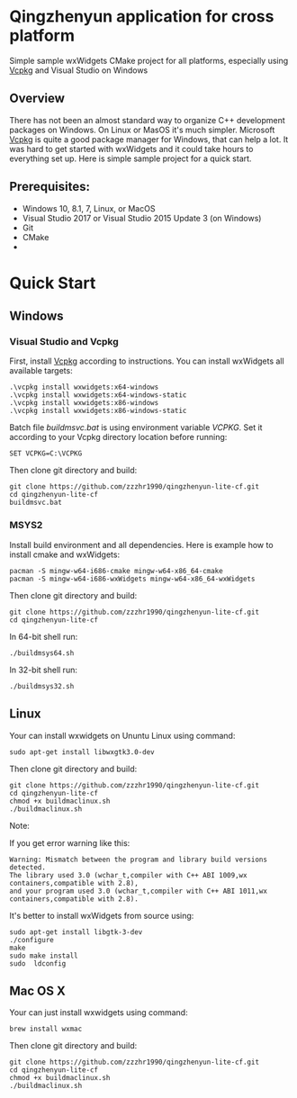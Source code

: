 # Qingzhenyun application for cross platform
Simple sample wxWidgets CMake project for all platforms, especially using [Vcpkg](https://github.com/Microsoft/vcpkg) and Visual Studio on Windows
## Overview
There has not been an almost standard way to organize C++ development packages on Windows. 
On Linux or MasOS it's much simpler.
Microsoft [Vcpkg](https://github.com/Microsoft/vcpkg) is quite a good package manager for Windows, that can help a lot. It was hard to get started with wxWidgets and it could take hours to everything set up. Here is simple sample project for a quick start.


## Prerequisites:
- Windows 10, 8.1, 7, Linux, or MacOS
- Visual Studio 2017 or Visual Studio 2015 Update 3 (on Windows)
- Git
- CMake
- 

# Quick Start

## Windows

### Visual Studio and Vcpkg
First, install [Vcpkg](https://github.com/Microsoft/vcpkg) according to instructions.
You can install wxWidgets all available targets:

```
.\vcpkg install wxwidgets:x64-windows
.\vcpkg install wxwidgets:x64-windows-static
.\vcpkg install wxwidgets:x86-windows
.\vcpkg install wxwidgets:x86-windows-static
```
Batch file *buildmsvc.bat* is using environment variable *VCPKG*. Set it according to your Vcpkg directory location before running:
```
SET VCPKG=C:\VCPKG
```
Then clone git directory and build:
```
git clone https://github.com/zzzhr1990/qingzhenyun-lite-cf.git
cd qingzhenyun-lite-cf
buildmsvc.bat
```

### MSYS2
Install build environment and all dependencies. Here is example how to install cmake and wxWidgets:
```
pacman -S mingw-w64-i686-cmake mingw-w64-x86_64-cmake
pacman -S mingw-w64-i686-wxWidgets mingw-w64-x86_64-wxWidgets
```
Then clone git directory and build:
```
git clone https://github.com/zzzhr1990/qingzhenyun-lite-cf.git
cd qingzhenyun-lite-cf
```
In 64-bit shell run:
```
./buildmsys64.sh
```
In 32-bit shell run:
```
./buildmsys32.sh
```
## Linux
Your can install wxwidgets on Ununtu Linux using command:
```
sudo apt-get install libwxgtk3.0-dev
```
Then clone git directory and build:
```
git clone https://github.com/zzzhr1990/qingzhenyun-lite-cf.git
cd qingzhenyun-lite-cf
chmod +x buildmaclinux.sh
./buildmaclinux.sh
```
Note:

If you get error warning like this:
```
Warning: Mismatch between the program and library build versions detected.
The library used 3.0 (wchar_t,compiler with C++ ABI 1009,wx containers,compatible with 2.8),
and your program used 3.0 (wchar_t,compiler with C++ ABI 1011,wx containers,compatible with 2.8).
```
It's better to install wxWidgets from source using:
```
sudo apt-get install libgtk-3-dev
./configure
make
sudo make install
sudo  ldconfig
```
## Mac OS X
Your can just install wxwidgets using command:
```
brew install wxmac
```
Then clone git directory and build:
```
git clone https://github.com/zzzhr1990/qingzhenyun-lite-cf.git
cd qingzhenyun-lite-cf
chmod +x buildmaclinux.sh
./buildmaclinux.sh
```
